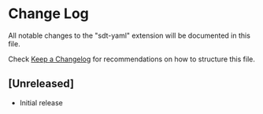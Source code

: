 # Change Log

All notable changes to the "sdt-yaml" extension will be documented in this file.

Check [Keep a Changelog](http://keepachangelog.com/) for recommendations on how to structure this file.

## [Unreleased]

- Initial release
